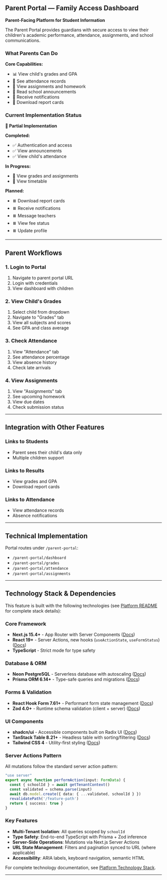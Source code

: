 ## Parent Portal — Family Access Dashboard

**Parent-Facing Platform for Student Information**

The Parent Portal provides guardians with secure access to view their children's academic performance, attendance, assignments, and school communications.

### What Parents Can Do

**Core Capabilities:**
- 📊 View child's grades and GPA
- 📅 See attendance records
- 📝 View assignments and homework
- 📢 Read school announcements
- 📧 Receive notifications
- 📑 Download report cards

### Current Implementation Status
**🚧 Partial Implementation**

**Completed:**
- ✅ Authentication and access
- ✅ View announcements
- ✅ View child's attendance

**In Progress:**
- 🚧 View grades and assignments
- 🚧 View timetable

**Planned:**
- ⏸️ Download report cards
- ⏸️ Receive notifications
- ⏸️ Message teachers
- ⏸️ View fee status
- ⏸️ Update profile

---

## Parent Workflows

### 1. Login to Portal
1. Navigate to parent portal URL
2. Login with credentials
3. View dashboard with children

### 2. View Child's Grades
1. Select child from dropdown
2. Navigate to "Grades" tab
3. View all subjects and scores
4. See GPA and class average

### 3. Check Attendance
1. View "Attendance" tab
2. See attendance percentage
3. View absence history
4. Check late arrivals

### 4. View Assignments
1. View "Assignments" tab
2. See upcoming homework
3. View due dates
4. Check submission status

---

## Integration with Other Features

### Links to Students
- Parent sees their child's data only
- Multiple children support

### Links to Results
- View grades and GPA
- Download report cards

### Links to Attendance
- View attendance records
- Absence notifications

---

## Technical Implementation

Portal routes under `/parent-portal`:
- `/parent-portal/dashboard`
- `/parent-portal/grades`
- `/parent-portal/attendance`
- `/parent-portal/assignments`

---

## Technology Stack & Dependencies

This feature is built with the following technologies (see [Platform README](../README.md) for complete stack details):

### Core Framework
- **Next.js 15.4+** - App Router with Server Components ([Docs](https://nextjs.org/docs))
- **React 19+** - Server Actions, new hooks (`useActionState`, `useFormStatus`) ([Docs](https://react.dev))
- **TypeScript** - Strict mode for type safety

### Database & ORM
- **Neon PostgreSQL** - Serverless database with autoscaling ([Docs](https://neon.tech/docs/introduction))
- **Prisma ORM 6.14+** - Type-safe queries and migrations ([Docs](https://www.prisma.io/docs))

### Forms & Validation
- **React Hook Form 7.61+** - Performant form state management ([Docs](https://react-hook-form.com))
- **Zod 4.0+** - Runtime schema validation (client + server) ([Docs](https://zod.dev))

### UI Components
- **shadcn/ui** - Accessible components built on Radix UI ([Docs](https://ui.shadcn.com/docs))
- **TanStack Table 8.21+** - Headless table with sorting/filtering ([Docs](https://tanstack.com/table))
- **Tailwind CSS 4** - Utility-first styling ([Docs](https://tailwindcss.com/docs))

### Server Actions Pattern
All mutations follow the standard server action pattern:
```typescript
"use server"
export async function performAction(input: FormData) {
  const { schoolId } = await getTenantContext()
  const validated = schema.parse(input)
  await db.model.create({ data: { ...validated, schoolId } })
  revalidatePath('/feature-path')
  return { success: true }
}
```

### Key Features
- **Multi-Tenant Isolation**: All queries scoped by `schoolId`
- **Type Safety**: End-to-end TypeScript with Prisma + Zod inference
- **Server-Side Operations**: Mutations via Next.js Server Actions
- **URL State Management**: Filters and pagination synced to URL (where applicable)
- **Accessibility**: ARIA labels, keyboard navigation, semantic HTML

For complete technology documentation, see [Platform Technology Stack](../README.md#technology-stack--documentation).

---
